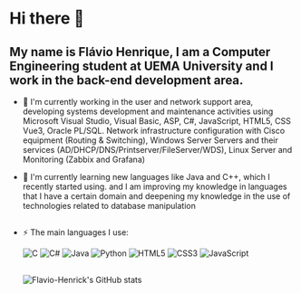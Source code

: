 # Hi there 👋
## My name is Flávio Henrique, I am a Computer Engineering student at UEMA University and I work in the back-end development area.

- 🔭 I'm currently working in the user and network support area, developing systems development and maintenance activities using Microsoft Visual Studio, Visual Basic, ASP, C#, JavaScript, HTML5, CSS Vue3, Oracle PL/SQL. Network infrastructure configuration with Cisco equipment (Routing & Switching), Windows Server Servers and their services (AD/DHCP/DNS/Printserver/FileServer/WDS), Linux Server and Monitoring (Zabbix and Grafana)
  
- 🌱 I'm currently learning new languages like Java and C++, which I recently started using. and I am improving my knowledge in languages that I have a certain domain and deepening my knowledge in the use of technologies related to database manipulation

  ##
  
- ⚡ The main languages I use:
 
  ![C](https://img.shields.io/badge/c-%2300599C.svg?style=for-the-badge&logo=c&logoColor=white)
  ![C#](https://img.shields.io/badge/c%23-%23239120.svg?style=for-the-badge&logo=c-sharp&logoColor=white)
  ![Java](https://img.shields.io/badge/java-%23ED8B00.svg?style=for-the-badge&logo=openjdk&logoColor=white)
  ![Python](https://img.shields.io/badge/python-3670A0?style=for-the-badge&logo=python&logoColor=ffdd54)
  ![HTML5](https://img.shields.io/badge/html5-%23E34F26.svg?style=for-the-badge&logo=html5&logoColor=white)
  ![CSS3](https://img.shields.io/badge/css3-%231572B6.svg?style=for-the-badge&logo=css3&logoColor=white)
  ![JavaScript](https://img.shields.io/badge/javascript-%23323330.svg?style=for-the-badge&logo=javascript&logoColor=%23F7DF1E)

  ##

  ![Flavio-Henrick's GitHub stats](https://github-readme-stats.vercel.app/api?username=Flavio-Henrick&show_icons=true&theme=dark)
  

